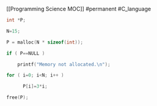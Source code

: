 [[Programming Science MOC]]
#permanent #C_language 
```C
int *P;

N=15;

P = malloc(N * sizeof(int));

if ( P==NULL )

    printf("Memory not allocated.\n");

for ( i=0; i<N; i++ )

      P[i]=3*i;

free(P);
```
